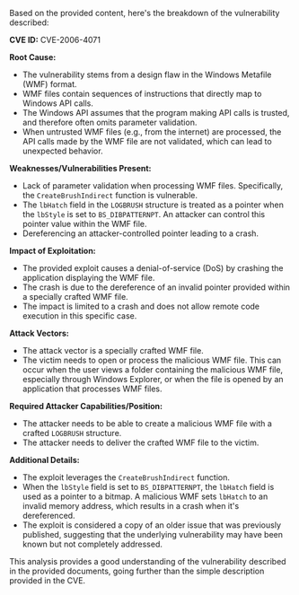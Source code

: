 Based on the provided content, here's the breakdown of the vulnerability described:

**CVE ID:** CVE-2006-4071

**Root Cause:**
- The vulnerability stems from a design flaw in the Windows Metafile (WMF) format.
- WMF files contain sequences of instructions that directly map to Windows API calls.
- The Windows API assumes that the program making API calls is trusted, and therefore often omits parameter validation.
- When untrusted WMF files (e.g., from the internet) are processed, the API calls made by the WMF file are not validated, which can lead to unexpected behavior.

**Weaknesses/Vulnerabilities Present:**
- Lack of parameter validation when processing WMF files. Specifically, the `CreateBrushIndirect` function is vulnerable.
- The `lbHatch` field in the `LOGBRUSH` structure is treated as a pointer when the `lbStyle` is set to `BS_DIBPATTERNPT`. An attacker can control this pointer value within the WMF file.
- Dereferencing an attacker-controlled pointer leading to a crash.

**Impact of Exploitation:**
- The provided exploit causes a denial-of-service (DoS) by crashing the application displaying the WMF file.
- The crash is due to the dereference of an invalid pointer provided within a specially crafted WMF file.
- The impact is limited to a crash and does not allow remote code execution in this specific case.

**Attack Vectors:**
- The attack vector is a specially crafted WMF file.
- The victim needs to open or process the malicious WMF file. This can occur when the user views a folder containing the malicious WMF file, especially through Windows Explorer, or when the file is opened by an application that processes WMF files.

**Required Attacker Capabilities/Position:**
- The attacker needs to be able to create a malicious WMF file with a crafted `LOGBRUSH` structure.
- The attacker needs to deliver the crafted WMF file to the victim.

**Additional Details:**

- The exploit leverages the `CreateBrushIndirect` function.
- When the `lbStyle` field is set to `BS_DIBPATTERNPT`, the `lbHatch` field is used as a pointer to a bitmap. A malicious WMF sets `lbHatch` to an invalid memory address, which results in a crash when it's dereferenced.
- The exploit is considered a copy of an older issue that was previously published, suggesting that the underlying vulnerability may have been known but not completely addressed.

This analysis provides a good understanding of the vulnerability described in the provided documents, going further than the simple description provided in the CVE.